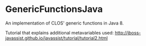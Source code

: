 # GenericFunctionsJava
An implementation of CLOS' generic functions in Java 8.

Tutorial that explains additional metavariables used:
http://jboss-javassist.github.io/javassist/tutorial/tutorial2.html
